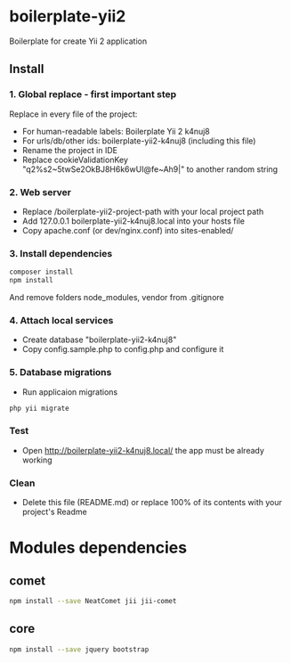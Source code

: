 # boilerplate-yii2
Boilerplate for create Yii 2 application


## Install

### 1. Global replace - first important step

Replace in every file of the project:

- For human-readable labels: Boilerplate Yii 2 k4nuj8
- For urls/db/other ids: boilerplate-yii2-k4nuj8 (including this file)
- Rename the project in IDE
- Replace cookieValidationKey "q2%s2~5twSe2OkBJ8H6k6wUI@fe~Ah9|" to another random string


### 2. Web server

- Replace /boilerplate-yii2-project-path with your local project path
- Add 127.0.0.1 boilerplate-yii2-k4nuj8.local into your hosts file
- Copy apache.conf (or dev/nginx.conf) into sites-enabled/


### 3. Install dependencies

```sh
composer install
npm install
```

And remove folders node_modules, vendor from .gitignore

### 4. Attach local services

- Create database "boilerplate-yii2-k4nuj8"
- Copy config.sample.php to config.php and configure it


### 5. Database migrations

- Run applicaion migrations
```sh
php yii migrate
```


### Test

- Open http://boilerplate-yii2-k4nuj8.local/ the app must be already working


### Clean

- Delete this file (README.md) or replace 100% of its contents with your project's Readme


# Modules dependencies
## comet

```sh
npm install --save NeatComet jii jii-comet
```


## core

```sh
npm install --save jquery bootstrap
```